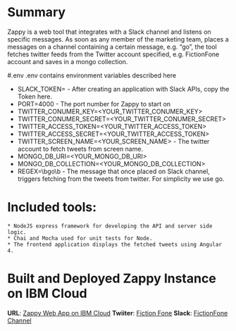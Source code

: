 # Summary

Zappy is a web tool that integrates with a Slack channel and listens on specific messages.
As soon as any member of the marketing team, places a messages on a channel containing a certain message, e.g. “go”, the tool fetches twitter feeds from the Twitter account specified, e.g. FictionFone account and saves in a mongo collection.

#.env
.env contains environment variables described here

 * SLACK_TOKEN=<SLACK-API-TOKEN> - After creating an application with Slack APIs, copy the Token here.
 * PORT=4000 - The port number for Zappy to start on
 * TWITTER_CONUMER_KEY=<YOUR_TWITTER_CONUMER_KEY>
 * TWITTER_CONUMER_SECRET=<YOUR_TWITTER_CONUMER_SECRET>
 * TWITTER_ACCESS_TOKEN=<YOUR_TWITTER_ACCESS_TOKEN>
 * TWITTER_ACCESS_SECRET=<YOUR_TWITTER_ACCESS_TOKEN>
 * TWITTER_SCREEN_NAME=<YOUR_SCREEN_NAME> - The twitter account to fetch tweets from screen name.
 * MONGO_DB_URI=<YOUR_MONGO_DB_URI>
 * MONGO_DB_COLLECTION=<YOUR_MONGO_DB_COLLECTION>
 * REGEX=\bgo\b - The message that once placed on Slack channel, triggers fetching from the tweets from twitter. For simplicity we use go.

# Included tools:
    * NodeJS express framework for developing the API and server side logic.
	* Chai and Mocha used for unit tests for Node.
	* The frontend application displays the fetched tweets using Angular 4.

# Built and Deployed Zappy Instance on IBM Cloud
**URL**: [Zappy Web App on IBM Cloud](https://zappywebapp.eu-gb.mybluemix.net/)
**Twiiter**: [Fiction Fone](https://twitter.com/FictionFone)
**Slack**: [FictionFone Channel](https://fictionfone.slack.com/messages) 
